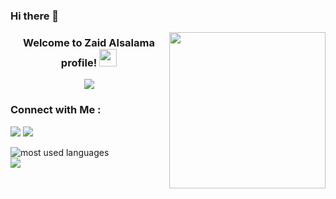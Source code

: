 ### Hi there 👋
<img width="250" align="right" src="https://c.tenor.com/_DOBjnGspYAAAAAM/code-coding.gif">

<h3 align="center">
  Welcome to Zaid Alsalama profile!
  <img src="https://media.giphy.com/media/hvRJCLFzcasrR4ia7z/giphy.gif" width="28">
</h3>

<!-- Typing SVG by DenverCoder1 - https://github.com/DenverCoder1/readme-typing-svg -->
<p align="center">
  <a href="https://github.com/DenverCoder1/readme-typing-svg"><img src="https://readme-typing-svg.herokuapp.com/?line/Always%20learning%20new%20things&font=Fira%20Code&center=true&width=440&height=45&color=f75c7e&vCenter=true&size=22"></a>
</p> 


### Connect with Me :

<a href="https://www.linkedin.com/in/%D8%A3%D8%B3%D8%A7%D9%85%D8%A9-osa-%D8%B9%D8%A8%D8%AF-%D8%A7%D9%84%D8%B1%D8%AD%D9%85%D9%86-967038280?lipi=urn%3Ali%3Apage%3Ad_flagship3_profile_view_base_contact_details%3BUIf83VTPTcO03UYz5O5EQw%3D%3D" target="_blank"><img src="https://img.shields.io/badge/-Zaid%20Alsalama-0077B5?style=for-the-badge&logo=Linkedin&logoColor=white"/></a>
<a href="https://t.me/ramzy20a" target="_blank"><img src="https://img.shields.io/badge/-Zaid%20Alsalama-0077B5?style=for-the-badge&logo=Telegram&logoColor=white"/></a>





<img align="left" src="https://github-readme-stats.vercel.app/api/top-langs?username=yousefdergham&show_icons=true&locale=en&layout=compact&theme=radical" alt="most used languages" />
<br>
<a href="https://komarev.com/ghpvc/?username=yousefdergham&style=for-the-badge">
    <img src="https://komarev.com/ghpvc/?username=yousefdergham&style=for-the-badge">
</a>

<!--
**osamaAlsalama/osamaAlsalama** is a ✨ _special_ ✨ repository because its `README.md` (this file) appears on your GitHub profile.

Here are some ideas to get you started:

- 🔭 I’m currently working on ...
- 🌱 I’m currently learning ...
- 👯 I’m looking to collaborate on ...
- 🤔 I’m looking for help with ...
- 💬 Ask me about ...
- 📫 How to reach me: ...
- 😄 Pronouns: ...
- ⚡ Fun fact: ...
-->
